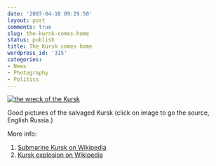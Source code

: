 ```yaml
---
date: '2007-04-18 09:29:50'
layout: post
comments: true
slug: the-kursk-comes-home
status: publish
title: The Kursk comes home
wordpress_id: '315'
categories:
- News
- Photography
- Politics
---
```



[
![the wreck of the Kursk](http://www.phfactor.net/wp-pics/kursk-1-wp.jpg)
](http://englishrussia.com/?p=845#more-845)


Good pictures of the salvaged Kursk (click on image to go the source, English Russia.)

More info:
  1. [Submarine Kursk on Wikipedia](http://en.wikipedia.org/wiki/Russian_submarine_Kursk_explosion)
  2. [Kursk explosion on Wikipedia](http://en.wikipedia.org/wiki/Russian_submarine_K-141_Kursk)



